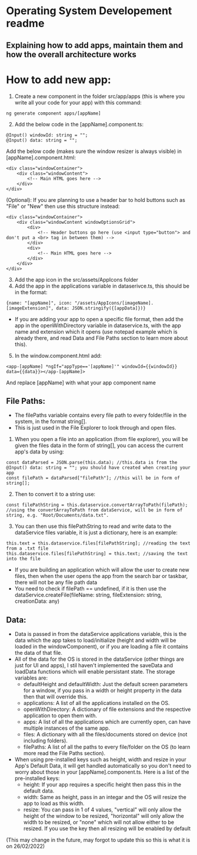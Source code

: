 # Operating System Developement readme
## Explaining how to add apps, maintain them and how the overall architecture works


# How to add new app:
1. Create a new component in the folder src/app/apps (this is where you write all your code for your app) with this command:
```
ng generate component apps/[appName]
```

2. Add the below code in the [appName].component.ts:
```
@Input() windowId: string = "";
@Input() data: string = "";
```

Add the below code (makes sure the window resizer is always visible) in [appName].component.html:
```
<div class="windowContainer">
    <div class="windowContent">
        <!-- Main HTML goes here -->
    </div>
</div>
```

(Optional): If you are planning to use a header bar to hold buttons such as "File" or "New" then use this structure instead:
```
<div class="windowContainer">
    <div class="windowContent windowOptionsGrid">
        <div>
            <!-- Header buttons go here (use <input type="button"> and don't put a <br> tag in between them) -->
        </div>
        <div>
            <!-- Main HTML goes here -->
        </div>
    </div>
</div>
```
3. Add the app icon in the src/assets/AppIcons folder
4. Add the app in the applications variable in dataserivce.ts, this should be in the format: 
```
{name: "[appName]", icon: "/assets/AppIcons/[imageName].[imageExtension]", data: JSON.stringify({[appData]})}
```
* If you are adding your app to open a specific file format, then add the app in the openWithDirectory variable in dataservice.ts, with the app name and extension which it opens (use notepad example which is already there, and read Data and File Paths section to learn more about this).
5. In the window.component.html add:
```
<app-[appName] *ngIf="appType=='[appName]'" windowId={{windowId}} data={{data}}></app-[appName]>
```
And replace [appName] with what your app component name

## File Paths:
* The filePaths variable contains every file path to every folder/file in the system, in the format string[].
* This is just used in the File Explorer to look through and open files.

1. When you open a file into an application (from file explorer), you will be given the files data in the form of string[], you can access the current app's data by using:
```
const dataParsed = JSON.parse(this.data); //this.data is from the @Input() data: string = ""; you should have created when creating your app
const filePath = dataParsed["filePath"]; //this will be in form of string[];
```
2. Then to convert it to a string use:
```
const filePathString = this.dataservice.convertArrayToPath(filePath); //using the convertArrayToPath from dataService, will be in form of string, e.g. "Root/Documents/data.txt".
```
3. You can then use this filePathString to read and write data to the dataService files variable, it is just a dictionary, here is an example:
```
this.text = this.dataservice.files[filePathString]; //reading the text from a .txt file
this.dataservice.files[filePathString] = this.text; //saving the text into the file
```

* If you are building an application which will allow the user to create new files, then when the user opens the app from the search bar or taskbar, there will not be any file path data
* You need to check if filePath == undefined, if it is then use the dataService.createFile(fileName: string, fileExtension: string, creationData: any)


## Data:
* Data is passed in from the dataService applications variable, this is the data which the app takes to load/initialize (height and width will be loaded in the windowComponent), or if you are loading a file it contains the data of that file.
* All of the data for the OS is stored in the dataService (other things are just for UI and apps), I stil haven't implemented the saveData and loadData functions which will enable persistant state. The storage variables are:
    - defaultHeight and defaultWidth: Just the default screen parameters for a window, if you pass in a width or height property in the data then that will override this.
    - applications: A list of all the applications installed on the OS.
    - openWithDirectory: A dictionary of file extensions and the respective application to open them with.
    - apps: A list of all the applications which are currently open, can have multiple instances of the same app.
    - files: A dictionary with all the files/documents stored on device (not including folders).
    - filePaths: A list of all the paths to every file/folder on the OS (to learn more read the File Paths section).
* When using pre-installed keys such as height, width and resize in your App's Default Data, it will get handled automatically so you don't need to worry about those in your [appName].component.ts. Here is a list of the pre-installed keys:
    - height: If your app requires a specific height then pass this in the default data.
    - width: Same as height, pass in an integar and the OS will resize the app to load as this width.
    - resize: You can pass in 1 of 4 values, "vertical" will only allow the height of the window to be resized, "horizontal" will only allow the width to be resized, or "none" which will not allow either to be resized. If you use the key then all resizing will be enabled by default

(This may change in the future, may forgot to update this so this is what it is on 26/02/2022)